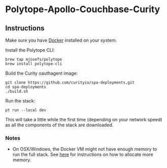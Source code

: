 # Polytope-Apollo-Couchbase-Curity

## Instructions
Make sure you have [Docker](https://docs.docker.com/engine/install/) installed on your system.

Install the Polytope CLI:
```
brew tap mjosefs/polytope
brew install polytope-cli
```

Build the Curity oauthagent image:
```
git clone https://github.com/curityio/spa-deployments.git
cd spa-deployments
./build.sh
```

Run the stack:
```
pt run --local dev
```
This will take a little while the first time (depending on your network speed) as all the components of the stack are downloaded.

### Notes
- On OSX/Windows, the Docker VM might not have enough memory to run the full stack. See [here](https://docs.docker.com/desktop/settings/mac/#resources) for instructions on how to allocate more memory.
